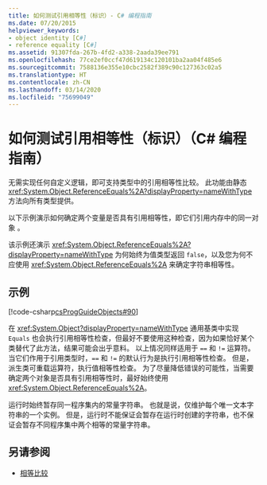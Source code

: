 ```yaml
---
title: 如何测试引用相等性（标识）- C# 编程指南
ms.date: 07/20/2015
helpviewer_keywords:
- object identity [C#]
- reference equality [C#]
ms.assetid: 91307fda-267b-4fd2-a338-2aada39ee791
ms.openlocfilehash: 77ce2ef0ccf47d619134c120101ba2aa04f485e6
ms.sourcegitcommit: 7588136e355e10cbc2582f389c90c127363c02a5
ms.translationtype: HT
ms.contentlocale: zh-CN
ms.lasthandoff: 03/14/2020
ms.locfileid: "75699049"
---
```

# <a name="how-to-test-for-reference-equality-identity-c-programming-guide"></a>如何测试引用相等性（标识）（C# 编程指南）
无需实现任何自定义逻辑，即可支持类型中的引用相等性比较。 此功能由静态 <xref:System.Object.ReferenceEquals%2A?displayProperty=nameWithType> 方法向所有类型提供。  
  
 以下示例演示如何确定两个变量是否具有引用相等性，即它们引用内存中的同一对象  。  
  
 该示例还演示 <xref:System.Object.ReferenceEquals%2A?displayProperty=nameWithType> 为何始终为值类型返回 `false`，以及您为何不应使用 <xref:System.Object.ReferenceEquals%2A> 来确定字符串相等性。  
  
## <a name="example"></a>示例  
 [!code-csharp[csProgGuideObjects#90](~/samples/snippets/csharp/VS_Snippets_VBCSharp/csProgGuideObjects/CS/Objects.cs#90)]  
  
 在 <xref:System.Object?displayProperty=nameWithType> 通用基类中实现 `Equals` 也会执行引用相等性检查，但最好不要使用这种检查，因为如果恰好某个类替代了此方法，结果可能会出乎意料。 以上情况同样适用于 `==` 和 `!=` 运算符。 当它们作用于引用类型时，`==` 和 `!=` 的默认行为是执行引用相等性检查。 但是，派生类可重载运算符，执行值相等性检查。 为了尽量降低错误的可能性，当需要确定两个对象是否具有引用相等性时，最好始终使用 <xref:System.Object.ReferenceEquals%2A>。  
  
 运行时始终暂存同一程序集内的常量字符串。 也就是说，仅维护每个唯一文本字符串的一个实例。 但是，运行时不能保证会暂存在运行时创建的字符串，也不保证会暂存不同程序集中两个相等的常量字符串。  
  
## <a name="see-also"></a>另请参阅

- [相等比较](./equality-comparisons.md)
